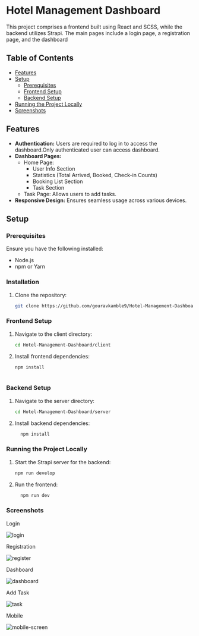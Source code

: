# Hotel Management Dashboard

This project comprises a frontend built using React and SCSS, while the backend utilizes Strapi. The main pages include a login page, a registration page, and the dashboard


## Table of Contents

- [Features](#features)
- [Setup](#setup)
  - [Prerequisites](#prerequisites)
  - [Frontend Setup](#frontend-setup)
  - [Backend Setup](#backend-setup)
- [Running the Project Locally](#running-the-project-locally)
- [Screenshots](#screenshots)

## Features

- **Authentication:** Users are required to log in to access the dashboard.Only authenticated user can access dashboard.
- **Dashboard Pages:**
  - Home Page:
    - User Info Section
    - Statistics (Total Arrived, Booked, Check-in Counts)
    - Booking List Section
    - Task Section
  - Task Page: Allows users to add tasks.
- **Responsive Design:** Ensures seamless usage across various devices.

## Setup

### Prerequisites

Ensure you have the following installed:

- Node.js
- npm or Yarn

### Installation
1. Clone the repository:

   ```bash
   git clone https://github.com/gouravkamble9/Hotel-Management-Dashboard.git
   
### Frontend Setup
1. Navigate to the client directory:
   
   ```bash
   cd Hotel-Management-Dashboard/client
   
3. Install frontend dependencies:

   ```bash
   npm install
  

### Backend Setup
1. Navigate to the server directory:

   ```bash
   cd Hotel-Management-Dashboard/server
   
3. Install backend dependencies:

   ```bash
     npm install

### Running the Project Locally
1. Start the Strapi server for the backend:

   ```bash
   npm run develop
   
3. Run the frontend:

   ```bash
     npm run dev
### Screenshots

Login

![login](https://github.com/gouravkamble9/Hotel-Management-Dashboard/assets/61933116/d79e8ffa-2eb1-4345-9317-8af00bd1e3bd)

Registration

![register](https://github.com/gouravkamble9/Hotel-Management-Dashboard/assets/61933116/ac6d9e4f-bbf3-4859-8b01-33562ab635db)

Dashboard

![dashboard](https://github.com/gouravkamble9/Hotel-Management-Dashboard/assets/61933116/7daf0aab-d3c6-4605-b61e-8ab05fcb8a35)

Add Task

![task](https://github.com/gouravkamble9/Hotel-Management-Dashboard/assets/61933116/63598eb4-2e5d-453b-8201-184574538ed3)

Mobile

![mobile-screen](https://github.com/gouravkamble9/Hotel-Management-Dashboard/assets/61933116/e646fbbe-c064-43eb-8e00-ba0173ede0ea)


